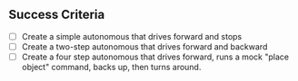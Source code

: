 ## Success Criteria

- [ ] Create a simple autonomous that drives forward and stops
- [ ] Create a two-step autonomous that drives forward and backward
- [ ] Create a four step autonomous that drives forward, runs a mock "place object" command, backs up, then turns around.
